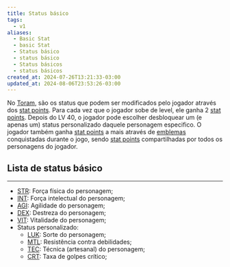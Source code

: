```yaml
---
title: Status básico
tags:
  - v1
aliases:
  - Basic Stat
  - basic Stat
  - Status básico
  - status básico
  - Status básicos
  - status básicos
created_at: 2024-07-26T13:21:33-03:00
updated_at: 2024-08-06T23:53:26-03:00
---
```


No [Toram](../../../rascunhos/2024/07/Toram.md), são os status que podem ser modificados pelo jogador através dos [stat points](../../../ideias/2024/07/09/Toram_stat%20points.md). Para cada vez que o jogador sobe de level, ele ganha 2 [stat points](../../../ideias/2024/07/09/Toram_stat%20points.md). Depois do LV 40, o jogador pode escolher desbloquear um (e apenas um) status personalizado daquele personagem especifico. O jogador também ganha [stat points](../../../ideias/2024/07/09/Toram_stat%20points.md) a mais através de [emblemas](../../../ideias/2024/07/09/Toram_emblemas.md) conquistadas durante o jogo, sendo [stat points](../../../ideias/2024/07/09/Toram_stat%20points.md) compartilhadas por todos os personagens do jogador.
## Lista de status básico
---
- [STR](2024-07-09-Toram_STR.md): Força física do personagem;
- [INT](2024-07-09-Toram_INT.md): Força intelectual do personagem;
- [AGI](../../../ideias/2024/07/09/Toram_AGI.md): Agilidade do personagem; 
- [DEX](../../../ideias/2024/07/09/Toram_DEX.md): Destreza do personagem; 
- [VIT](../../../ideias/2024/07/09/Toram_VIT.md): Vitalidade do personagem;
- Status personalizado:
	- [LUK](../../../ideias/2024/07/09/Toram_LUK.md): Sorte do personagem;
	- [MTL](../../../ideias/2024/07/09/Toram_MTL.md): Resistência contra debilidades;
	- [TEC](../../../ideias/2024/07/09/Toram_TEC.md): Técnica (artesanal) do personagem;
	- [CRT](../../../ideias/2024/07/09/Toram_CRT.md): Taxa de golpes crítico;